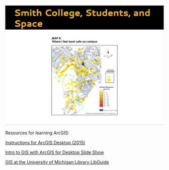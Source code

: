 ![Photo of Smith College, Students, and Space slide of PowerPoint](images/arcGISpresentation.png)

Resources for learning ArcGIS:

[Instructions for ArcGIS Desktop (2015)](https://docs.google.com/document/d/1MNovLQ6-L0dEcASjyVkQPDqBbryUI9wkwadlDZSBBMY/)

[Intro to GIS with ArcGIS for Desktop Slide Show](https://docs.google.com/presentation/d/1PfBUgwKO7AY3rz34YPd7xRsHoDlVApKdms66itQHCyo/)

[GIS at the University of Michigan Library LibGuide](http://guides.lib.umich.edu/learnarcgis)

